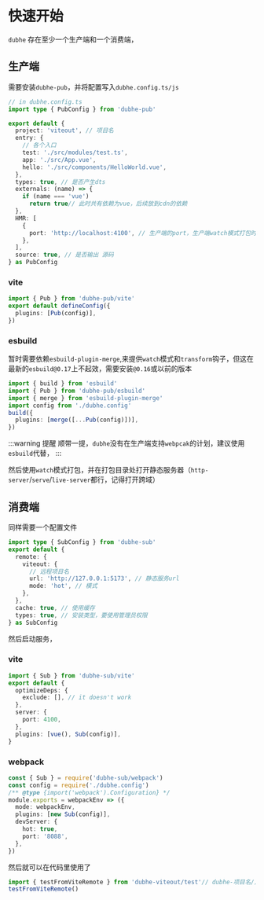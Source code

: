 # 快速开始

`dubhe` 存在至少一个生产端和一个消费端，

## 生产端

需要安装`dubhe-pub`，并将配置写入`dubhe.config.ts/js`


```ts
// in dubhe.config.ts
import type { PubConfig } from 'dubhe-pub'

export default {
  project: 'viteout', // 项目名
  entry: {
    // 各个入口
    test: './src/modules/test.ts',
    app: './src/App.vue',
    hello: './src/components/HelloWorld.vue',
  },
  types: true, // 是否产生dts
  externals: (name) => {
    if (name === 'vue')
      return true// 此时共有依赖为vue，后续放到cdn的依赖
  },
  HMR: [
    {
      port: 'http://localhost:4100', // 生产端的port，生产端watch模式打包时，使消费端正常热更新，如果不需要热更新，可不填
    },
  ],
  source: true, // 是否输出 源码
} as PubConfig
```

### vite

```ts
import { Pub } from 'dubhe-pub/vite'
export default defineConfig({
  plugins: [Pub(config)],
})
```

### esbuild

暂时需要依赖`esbuild-plugin-merge`,来提供`watch`模式和`transform`钩子，但这在最新的`esbuild@0.17`上不起效，需要安装`@0.16`或以前的版本

```ts
import { build } from 'esbuild'
import { Pub } from 'dubhe-pub/esbuild'
import { merge } from 'esbuild-plugin-merge'
import config from './dubhe.config'
build({
  plugins: [merge([...Pub(config)])],
})
```

:::warning 提醒
顺带一提，`dubhe`没有在生产端支持`webpcak`的计划，建议使用`esbuild`代替，
:::

然后使用`watch`模式打包，并在打包目录处打开静态服务器（`http-server`/`serve`/`live-server`都行，记得打开跨域）

## 消费端

同样需要一个配置文件

```ts
import type { SubConfig } from 'dubhe-sub'
export default {
  remote: {
    viteout: {
      // 远程项目名
      url: 'http://127.0.0.1:5173', // 静态服务url
      mode: 'hot', // 模式
    },
  },
  cache: true, // 使用缓存
  types: true, // 安装类型，要使用管理员权限
} as SubConfig
```
然后启动服务，

### vite

```ts
import { Sub } from 'dubhe-sub/vite'
export default {
  optimizeDeps: {
    exclude: [], // it doesn't work
  },
  server: {
    port: 4100,
  },
  plugins: [vue(), Sub(config)],
}
```
### webpack

```ts
const { Sub } = require('dubhe-sub/webpack')
const config = require('./dubhe.config')
/** @type {import('webpack').Configuration} */
module.exports = webpackEnv => ({
  mode: webpackEnv,
  plugins: [new Sub(config)],
  devServer: {
    hot: true,
    port: '8088',
  },
})
```
然后就可以在代码里使用了

```ts
import { testFromViteRemote } from 'dubhe-viteout/test'// dubhe-项目名/入口名
testFromViteRemote()
```